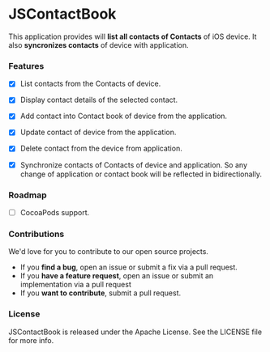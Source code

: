 # JSContactBook

This application provides will <b>list all contacts of Contacts</b> of iOS device. It also <b>syncronizes contacts</b> of device with application. 

### Features

- [x] List contacts from the Contacts of device.
- [x] Display contact details of the selected contact.
- [x] Add contact into Contact book of device from the application.
- [x] Update contact of device from the application.
- [x] Delete contact from the device from application.
- [x] Synchronize contacts of Contacts of device and application. So any change of application or contact book will be reflected in bidirectionally.


### Roadmap
- [ ] CocoaPods support.

### Contributions

We'd love for you to contribute to our open source projects. 

* If you <b>find a bug</b>, open an issue or submit a fix via a pull request.
* If you <b>have a feature request</b>, open an issue or submit an implementation via a pull request
* If you <b>want to contribute</b>, submit a pull request.

### License

JSContactBook is released under the Apache License. See the LICENSE file for more info.
